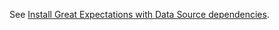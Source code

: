 See [Install Great Expectations with Data Source dependencies](/docs/guides/setup/installation/install_gx).